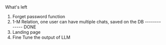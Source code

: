What's left

1. Forget password function
2. 1-M Relation, one user can have multiple chats, saved on the DB    ------------- DONE
3. Landing page
4. Fine Tune the output of LLM